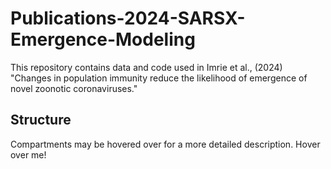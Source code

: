 # Publications-2024-SARSX-Emergence-Modeling
This repository contains data and code used in Imrie et al., (2024) "Changes in population immunity reduce the likelihood of emergence of novel zoonotic coronaviruses."


## Structure

Compartments may be hovered over for a more detailed description.
<span style="position: relative; cursor: pointer;">
  <span style="visibility: hidden; background-color: #555; color: #fff; text-align: center; border-radius: 6px; padding: 5px; position: absolute; z-index: 1;">
    Revealed text
  </span>
  Hover over me!
</span>
